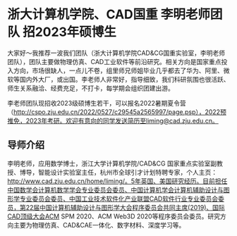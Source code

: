 # 浙大计算机学院、CAD国重 李明老师团队 招2023年硕博生

大家好～我推荐一波我们团队（浙大计算机学院CAD&CG国重实验室，李明老师团队），团队主要做物理仿真、CAD工业软件等前沿研究。相关方向是国家重点投入方向，市场很缺人，一点儿不卷，组里师兄师姐毕业几乎都去了华为、阿里、微软等国内外大厂，或出国。李老师人非常好，指导细致，我们科研氛围也很活跃、师生关系融洽、经费充足，不打卡，每学期会组织团建出游。

李老师团队现招收2023级硕博生若干，可以报名2022暑期夏令营（http://cspo.zju.edu.cn/2022/0527/c29545a2565997/page.psp），2022预推免，2023年考研。欢迎有意向的同学发送简历至liming@cad.zju.edu.cn。

## 导师介绍

李明老师，应用数学博士，浙江大学计算机学院/CAD&CG 国家重点实验室副教授、博导，智能设计实验室主任，杭州市全球引才计划特聘专家，个人主页：http://www.cad.zju.edu.cn/home/liming/。5年英国、美国研究经历。目前担任中国数学会计算机数学学会专业委员会委员、中国计算机学会计算机辅助设计与图形学专业委员会委员、中国工业技术软件化产业联盟CAD软件行业专业委员会委员，第22届中国计算机辅助设计与图形学大会程序委员会共同主席(2019)、国际CAD顶级大会ACM SPM 2020、ACM Web3D 2020等程序委员会委员。研究方向主要为物理仿真、CAD&CAE一体化、数字材料、深度学习等。
